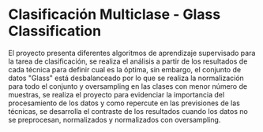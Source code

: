 # Clasificación Multiclase - Glass Classification

El proyecto presenta diferentes algoritmos de aprendizaje supervisado para la tarea de clasificación, se realiza el análisis a partir de los resultados de cada técnica para definir cual es la óptima,  sin embargo, el conjunto de datos "Glass" está desbalanceado por lo que se realiza la normalización para todo el conjunto y oversampling en las clases con menor número de muestras, se realiza el proyecto para evidenciar la importancia del procesamiento de los datos y como repercute en las previsiones de las técnicas, se desarrolla el contraste de los resultados cuando los datos no se preprocesan, normalizados y normalizados con oversampling.
